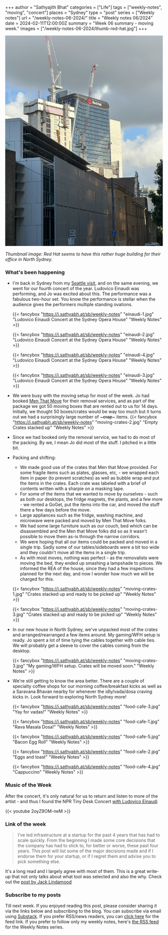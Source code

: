 +++
author = "Sathyajith Bhat"
categories = ["Life"]
tags = ["weekly-notes", "moving", "concert"]
places = "Sydney"
type = "post"
series = ["Weekly notes"]
url = "/weekly-notes-06-2024/"
title = "Weekly notes 06/2024"
date = 2024-02-11T12:00:00Z
summary = "Week 06 summary - moving week."
images = ["/weekly-notes-06-2024/thumb-red-hat.jpg"]
+++

![](thumb-red-hat.jpg)

_Thumbnail image: Red Hat seems to have this rather huge building for their office in North Sydney._ 

### What's been happening

* I'm back in Sydney from my [Seattle visit](/weekly-notes-05-2024/), and on the same evening, we went for our fourth concert of the year. Ludovico Einaudi was performing, and Jo was excited about this. The performance was a fabulous two-hour set. You know the performance is stellar when the audience gives the performers multiple standing ovations. 

  {{< fancybox "https://i.sathyabh.at/sb/weekly-notes" "einaudi-1.jpg" "Ludovico Einaudi Concert at the Sydney Opera House" "Weekly Notes" >}}

  {{< fancybox "https://i.sathyabh.at/sb/weekly-notes" "einaudi-2.jpg" "Ludovico Einaudi Concert at the Sydney Opera House" "Weekly Notes" >}}

  {{< fancybox "https://i.sathyabh.at/sb/weekly-notes" "einaudi-4.jpg" "Ludovico Einaudi Concert at the Sydney Opera House" "Weekly Notes" >}}

  {{< fancybox "https://i.sathyabh.at/sb/weekly-notes" "einaudi-3.jpg" "Ludovico Einaudi Concert at the Sydney Opera House" "Weekly Notes" >}}

* We were busy with the moving setup for most of the week. Jo had booked [Men That Move](https://menthatmove.com/prices/) for their removal services, and as part of the package we got 50 moving boxes that are rented out to us for 14 days. Initially, we thought 50 boxes/crates would be way too much but it turns out we had a surprisingly large number of ~~~crap~~~ items. 
    {{< fancybox "https://i.sathyabh.at/sb/weekly-notes" "moving-crates-2.jpg" "Empty Crates stacked up" "Weekly Notes" >}}

* Since we had booked only the removal service, we had to do most of the packing. By we, I mean Jo did most of the stuff. I pitched in a little bit.
* Packing and shifting:
    * We made good use of the crates that Men that Move provided. For some fragile items such as plates, glasses, etc, - we wrapped each item in paper (to prevent scratches) as well as bubble wrap and put the items in the crates. Each crate was labeled with a brief of contents written with a sharpie on a masking tape.
    * For some of the items that we wanted to move by ourselves - such as both our desktops, the fridge magnets, the plants, and a few more - we rented a GoGet, put the items into the car, and moved the stuff there a few days before the move.
    * Large appliances such as the fridge, washing machine, and microwave were packed and moved by Men That Move folks.
    * We had some large furniture such as our couch, bed which can be disassembled and the Men that Move folks did so as it wasn't possible to move them as-is through the narrow corridors.
    * We were hoping that all our items could be packed and moved in a single trip. Sadly some of our tables/sideboards were a bit too wide and they couldn't move all the items in a single trip. 
    * As with most moves, nothing was perfect - as the removalists were moving the bed, they ended up smashing a lampshade to pieces. We informed the REA of the house, since they had a few inspections planned for the next day, and now I wonder how much we will be charged for this.

    {{< fancybox "https://i.sathyabh.at/sb/weekly-notes" "moving-crates-1.jpg" "Crates stacked up and ready to be picked up" "Weekly Notes" >}}

    {{< fancybox "https://i.sathyabh.at/sb/weekly-notes" "moving-crates-3.jpg" "Crates stacked up and ready to be picked up" "Weekly Notes" >}}
    
* In our new house in North Sydney, we've unpacked most of the crates and arranged/rearranged a few items around. My gaming/WFH setup is ready. Jo spent a lot of time tying the cables together with cable ties. We will probably get a sleeve to cover the cables coming from the desktop. 

    {{< fancybox "https://i.sathyabh.at/sb/weekly-notes" "moving-crates-3.jpg" "My gaming/WFH setup. Crates will be moved soon." "Weekly Notes" >}}
    
* We're still getting to know the area better. There are a couple of specialty coffee shops for our morning coffee/breakfast kicks as well as a Saravana Bhavan nearby for whenever the idly/vada/dosa craving kicks in. Look forward to exploring North Sydney more! 

    {{< fancybox "https://i.sathyabh.at/sb/weekly-notes" "food-cafe-3.jpg" "Yay for vadas!" "Weekly Notes" >}}

    {{< fancybox "https://i.sathyabh.at/sb/weekly-notes" "food-cafe-1.jpg" "Rava Masala Dosa!" "Weekly Notes" >}}

    {{< fancybox "https://i.sathyabh.at/sb/weekly-notes" "food-cafe-5.jpg" "Bacon Egg Roll" "Weekly Notes" >}}

    {{< fancybox "https://i.sathyabh.at/sb/weekly-notes" "food-cafe-2.jpg" "Eggs and toast" "Weekly Notes" >}}

    {{< fancybox "https://i.sathyabh.at/sb/weekly-notes" "food-cafe-4.jpg" "Cappuccino" "Weekly Notes" >}}


### Music of the Week

After the concert, it's only natural for us to return and listen to more of the artist - and thus I found the NPR Tiny Desk Concert [with Ludovico Einaudi](https://www.youtube.com/watch?v=2oyZ9OM-neM)

{{< youtube 2oyZ9OM-neM >}}

### Link of the week

> I’ve led infrastructure at a startup for the past 4 years that has had to scale quickly. From the beginning I made some core decisions that the company has had to stick to, for better or worse, these past four years. This post will list some of the major decisions made and if I endorse them for your startup, or if I regret them and advise you to pick something else.

It's a long read and I largely agree with most of them. This is a great write-up that not only talks about what tool was selected and also the why. Check out the [post by Jack Lindamood](https://cep.dev/posts/every-infrastructure-decision-i-endorse-or-regret-after-4-years-running-infrastructure-at-a-startup/)

### Subscribe to my posts

Till next week. If you enjoyed reading this post, please consider sharing it via the links below and subscribing to the blog. You can subscribe via email using [Substack](https://sathyabhat.substack.com/). If you prefer RSS/news readers, you can [click here](https://sathyabh.at/index.xml) for the feed link. If you prefer to follow only my weekly notes, here's [the RSS feed](https://sathyabh.at/series/weekly-notes/index.xml) for the Weekly Notes series. 